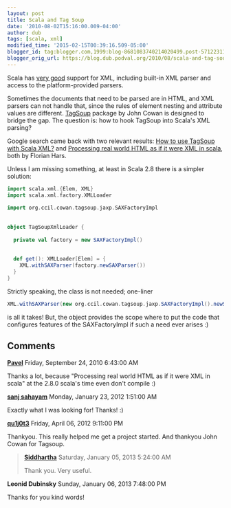 ```yaml
---
layout: post
title: Scala and Tag Soup
date: '2010-08-02T15:16:00.009-04:00'
author: dub
tags: [scala, xml]
modified_time: '2015-02-15T00:39:16.509-05:00'
blogger_id: tag:blogger.com,1999:blog-8681083740214020499.post-5712231194807527541
blogger_orig_url: https://blog.dub.podval.org/2010/08/scala-and-tag-soup.html
---
```


Scala has [very good](http://weblogs.java.net/blog/cayhorstmann/archive/2010/05/16/xml-processing-scala) support for XML,
including built-in XML parser and access to the platform-provided parsers.

Sometimes the documents that need to be parsed are in HTML, and XML parsers can not handle that, since the rules of
element nesting and attribute values are different. [TagSoup](http://home.ccil.org/~cowan/XML/tagsoup/) package by John
Cowan is designed to bridge the gap. The question is: how to hook TagSoup into Scala's XML parsing?

Google search came back with two relevant results:
[How to use TagSoup with Scala XML?](http://scala-programming-language.1934581.n4.nabble.com/How-to-use-TagSoup-with-Scala-XML-td1940874.html#a1940874)
and [Processing real world HTML as if it were XML in scala](http://www.hars.de/2009/01/html-as-xml-in-scala.html),
both by Florian Hars.

Unless I am missing something, at least in Scala 2.8 there is a simpler solution:
```scala
import scala.xml.{Elem, XML}
import scala.xml.factory.XMLLoader
    
import org.ccil.cowan.tagsoup.jaxp.SAXFactoryImpl
    
    
object TagSoupXmlLoader {
    
  private val factory = new SAXFactoryImpl()
  
    
  def get(): XMLLoader[Elem] = {
    XML.withSAXParser(factory.newSAXParser())
  }
}
```

Strictly speaking, the class is not needed; one-liner
```scala
XML.withSAXParser(new org.ccil.cowan.tagsoup.jaxp.SAXFactoryImpl().newSAXParser())
```
is all it takes! But, the object provides the scope where to put the code that configures features of the SAXFactoryImpl
if such a need ever arises :)

## Comments ##

**[Pavel](https://www.blogger.com/profile/08462194502302025182)** Friday, September 24, 2010 6:43:00 AM

Thanks a lot, because "Processing real world HTML as if it were XML in scala" at the 2.8.0 scala's time even don't compile :)

**[sanj sahayam](https://www.blogger.com/profile/01161497777336386073)** Monday, January 23, 2012 1:51:00 AM

Exactly what I was looking for! Thanks! :)

**[qu1j0t3](https://www.blogger.com/profile/16041515498065869604)** Friday, April 06, 2012 9:11:00 PM

Thankyou. This really helped me get a project started. And thankyou John Cowan for Tagsoup.

> **[Siddhartha](https://www.blogger.com/profile/13445999321678627749)** Saturday, January 05, 2013 5:24:00 AM
> 
> Thank you. Very useful.

  **Leonid Dubinsky** Sunday, January 06, 2013 7:48:00 PM

  Thanks for you kind words!

